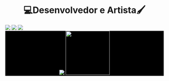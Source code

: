 <div align="center"><h1>💻Desenvolvedor e Artista🖌️</h1></div>
<!--<p align="center">Olá, meu nome é Jean Ferreira Dias, sou Graduando em Ciência da Computação e Técnico em Informática.</p>

<!-- Redes Sociais -->
<div style="display: inline-block;" align="center"> 
  <a href="mailto:diasjeanferreira@gmail.com"><img src="https://img.shields.io/badge/-Gmail-%23333?style=for-the-badge&logo=gmail&logoColor=white" target="_blank"></a>
  <a href="www.linkedin.com/in/jean-ferreira-dias" target="_blank"><img src="https://img.shields.io/badge/-LinkedIn-%230077B5?style=for-the-badge&logo=linkedin&logoColor=white" target="_blank"></a> 
  <a href="https://www.instagram.com/jean_ferreira_dias/" target="_blank"><img src="https://img.shields.io/badge/-Instagram-%23E4405F?style=for-the-badge&logo=instagram&logoColor=white" target="_blank"></a>
</div>
<br>

<!-- Estatísticas do GitHub -->
<div style="display: block; background-color: black" align="center">
 <!--<img src="https://github-readme-streak-stats.herokuapp.com/?user=JeanFD&theme=dark&hide_border=true" alt="JeanFD"/>
 <img src="https://github-readme-stats.vercel.app/api?username=JeanFD&show_icons=true&hide_border=true&count_private=true&theme=dark"/> -->

 <img src="https://github-readme-stats.vercel.app/api/top-langs/?username=JeanFD&&langs_count=12&count_private=true&layout=compact&hide=Jupyter%20Notebook&theme=transparent&hide_border=true&hide_title=true&display_format=false"/>
<img src="https://media2.giphy.com/media/v1.Y2lkPTc5MGI3NjExdHM1cHZiazZvdDFlbHNjaWh1NDVmMzg5cjRxdHJ3bjZ6ZGV2ZzNiOSZlcD12MV9pbnRlcm5hbF9naWZfYnlfaWQmY3Q9cw/ao9DUiTKH60XS/giphy.webp" width="140">
</div>

<!--
<img src="https://github-readme-stats.vercel.app/api/pin/?username=JeanFD&repo=Monitoramento_Qualidade_de_Agua&&langs_count=12&count_private=true&layout=compact&hide=Jupyter%20Notebook&theme=midnight-purple&hide_border=true&bg_color:000000">

